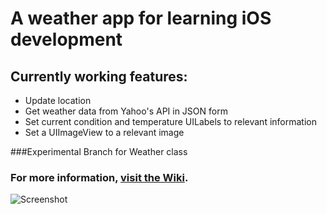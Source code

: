 # A weather app for learning iOS development

## Currently working features:
- Update location
- Get weather data from Yahoo's API in JSON form
- Set current condition and temperature UILabels to relevant information
- Set a UIImageView to a relevant image

###Experimental Branch for Weather class

### For more information, [visit the Wiki](https://github.com/mathieuhendey/RedditWeather/wiki).

![Screenshot](http://i.imgur.com/XSQYj.png)